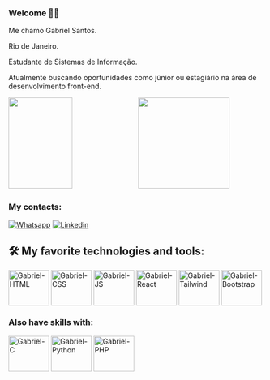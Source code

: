 ### Welcome 👏🏾

Me chamo Gabriel Santos.

Rio de Janeiro.

Estudante de Sistemas de Informação.

Atualmente buscando oportunidades como júnior ou estagiário na área de desenvolvimento front-end.

<div>
 <img height="180em" width="50%" src="https://github-readme-stats.vercel.app/api?username=gabriels999&show_icons=true&theme=tokyonight"/>
 <img height="180em" src="https://github-readme-stats.vercel.app/api/top-langs/?username=gabriels999&layout=compact&theme=tokyonight"/>
</div>

### My contacts:
[![Whatsapp](https://img.shields.io/badge/WhatsApp-25D366?style=for-the-badge&logo=whatsapp&logoColor=white)](https://wa.me/5521981083345)
[![Linkedin](https://img.shields.io/badge/LinkedIn-0077B5?style=for-the-badge&logo=linkedin&logoColor=white)](https://www.linkedin.com/in/gabriel-santos-87aa58227/)

## 🛠️ My favorite technologies and tools:
<div>
<img align="center" alt="Gabriel-HTML" height="70" width="80" src="https://cdn.jsdelivr.net/gh/devicons/devicon/icons/html5/html5-original-wordmark.svg" />
<img align="center" alt="Gabriel-CSS" height="70" width="80" src="https://cdn.jsdelivr.net/gh/devicons/devicon/icons/css3/css3-original-wordmark.svg" />
<img align="center" alt="Gabriel-JS" height="70" width="80" src="https://cdn.jsdelivr.net/gh/devicons/devicon/icons/javascript/javascript-original.svg" />
<img align="center" alt="Gabriel-React" height="70" width="80" src="https://cdn.jsdelivr.net/gh/devicons/devicon/icons/react/react-original-wordmark.svg" />
<img align="center" alt="Gabriel-Tailwind" height="70" width="80" src="https://cdn.jsdelivr.net/gh/devicons/devicon/icons/tailwindcss/tailwindcss-plain.svg" />
<img align="center" alt="Gabriel-Bootstrap" height="70" width="80" src="https://cdn.jsdelivr.net/gh/devicons/devicon/icons/bootstrap/bootstrap-plain-wordmark.svg" />
</div>

### Also have skills with:
<div>
<img align="center" alt="Gabriel-C" height="70" width="80" src="https://cdn.jsdelivr.net/gh/devicons/devicon/icons/c/c-original.svg" />
<img align="center" alt="Gabriel-Python" height="70" width="80" src="https://cdn.jsdelivr.net/gh/devicons/devicon/icons/python/python-original-wordmark.svg" />
<img align="center" alt="Gabriel-PHP" height="70" width="80" src="https://cdn.jsdelivr.net/gh/devicons/devicon/icons/php/php-original.svg" />
</div>
